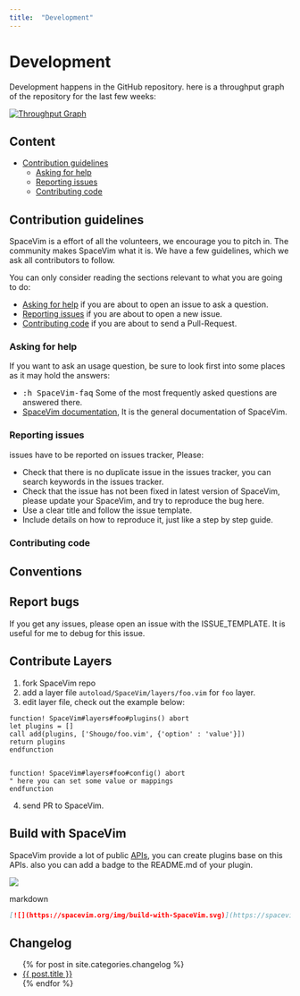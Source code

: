 ```yaml
---
title:  "Development"
---
```


# Development

Development happens in the GitHub repository. here is a throughput graph of the repository for the last few weeks:

[![Throughput Graph](https://graphs.waffle.io/SpaceVim/SpaceVim/throughput.svg)](https://waffle.io/SpaceVim/SpaceVim/metrics/throughput)

## Content

- [Contribution guidelines](#contribution-guidelines)
    - [Asking for help](#asking-for-help)
    - [Reporting issues](#reporting-issues)
    - [Contributing code](#contributing-code)

## Contribution guidelines

SpaceVim is a effort of all the volunteers, we encourage you to pitch in. The community makes SpaceVim what it is.
We have a few guidelines, which we ask all contributors to follow.

You can only consider reading the sections relevant to what you are going to do:

- [Asking for help](#asking-for-help) if you are about to open an issue to ask a question.
- [Reporting issues](#reporting-issues) if you are about to open a new issue.
- [Contributing code](#contributing-code) if you are about to send a Pull-Request.

### Asking for help

If you want to ask an usage question, be sure to look first into some places as it may hold the answers:
- <kbd>:h SpaceVim-faq</kbd> Some of the most frequently asked questions are answered there.
- [SpaceVim documentation](https://spacevim.org/documentation), It is the general documentation of SpaceVim.

### Reporting issues

issues have to be reported on issues tracker, Please:
- Check that there is no duplicate issue in the issues tracker, you can search keywords in the issues tracker.
- Check that the issue has not been fixed in latest version of SpaceVim, please update your SpaceVim, and try to reproduce the bug here.
- Use a clear title and follow the issue template.
- Include details on how to reproduce it, just like a step by step guide.

### Contributing code

## Conventions

## Report bugs

If you get any issues, please open an issue with the ISSUE_TEMPLATE. It is useful for me to debug for this issue.

## Contribute Layers

1. fork SpaceVim repo
2. add a layer file `autoload/SpaceVim/layers/foo.vim` for `foo` layer.
3. edit layer file, check out the example below:

```vim
function! SpaceVim#layers#foo#plugins() abort
let plugins = []
call add(plugins, ['Shougo/foo.vim', {'option' : 'value'}])
return plugins
endfunction


function! SpaceVim#layers#foo#config() abort
" here you can set some value or mappings
endfunction
```

4. send PR to SpaceVim.

## Build with SpaceVim

SpaceVim provide a lot of public [APIs](https://spacevim.org/apis), you can create plugins base on this APIs. also you can add a badge to the README.md of your plugin.

![](https://img.shields.io/badge/build%20with-SpaceVim-ff69b4.svg)

markdown

```md
[![](https://spacevim.org/img/build-with-SpaceVim.svg)](https://spacevim.org)
```

## Changelog

<ul>
    {% for post in site.categories.changelog %}
            <li>
                <a href="{{ post.url }}">{{ post.title }}</a>
            </li>
    {% endfor %}
</ul>
